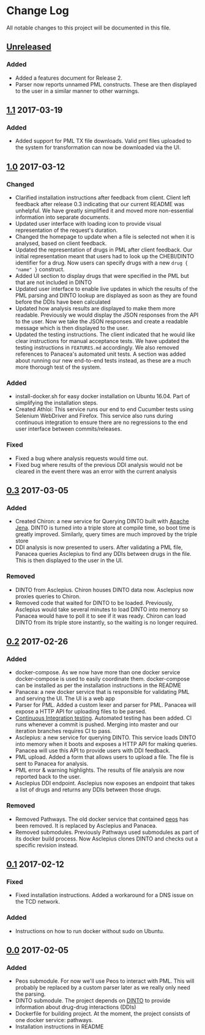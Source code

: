# Change Log

All notable changes to this project will be documented in this file.
## [Unreleased]

### Added
- Added a features document for Release 2.
- Parser now reports unnamed PML constructs. These are then displayed to the user in a
  similar manner to other warnings.

## [1.1] 2017-03-19

### Added
- Added support for PML TX file downloads. Valid pml files uploaded to the
  system for transformation can now be downloaded via the UI.

## [1.0] 2017-03-12

### Changed
- Clarified installation instructions after feedback from client. Client left
  feedback after release 0.3 indicating that our current README was unhelpful.
  We have greatly simplified it and moved more non-essential information into
  separate documents.
- Updated user interface with loading icon to provide visual representation of
  the request's duration.
- Changed the homepage to update when a file is selected not when it is
  analysed, based on client feedback.
- Updated the representation of drugs in PML after client feedback. Our initial
  representation meant that users had to look up the CHEBI/DINTO identifier for
  a drug. Now users can specify drugs with a new `drug { "name" }` construct.
- Added UI section to display drugs that were specified in the PML but that are
  not included in DINTO
- Updated user interface to enable live updates in which the results of the
  PML parsing and DINTO lookup are displayed as soon as they are found before
  the DDIs have been calculated
- Updated how analysis results are displayed to make them more readable.
  Previously we would display the JSON responses from the API to the user. Now
  we take the JSON responses and create a readable message which is then
  displayed to the user.
- Updated the testing instructions. The client indicated that he would like
  clear instructions for manual acceptance tests. We have updated the testing
  instructions in `FEATURES.md` accordingly. We also removed references to
  Panacea's automated unit tests. A section was added about running our new
  end-to-end tests instead, as these are a much more thorough test of the
  system.

### Added
- install-docker.sh for easy docker installation on Ubuntu 16.04. Part of
  simplifying the installation steps.
- Created Athloi: This service runs our end to end Cucumber tests using Selenium WebDriver
  and Firefox. This service also runs during continuous integration to ensure
  there are no regressions to the end user interface between commits/releases.

### Fixed
- Fixed a bug where analysis requests would time out.
- Fixed bug where results of the previous DDI analysis would not be cleared
  in the event there was an error with the current analysis

## [0.3] 2017-03-05

### Added
- Created Chiron: a new service for Querying DINTO built
  with [Apache Jena](https://jena.apache.org/). DINTO is turned into a triple
  store at compile time, so boot time is greatly improved. Similarly, query
  times are much improved by the triple store
- DDI analysis is now presented to users. After validating a PML file, Panacea
  queries Asclepius to find any DDIs between drugs in the file. This is then
  displayed to the user in the UI.

### Removed
- DINTO from Asclepius. Chiron houses DINTO data now. Asclepius now proxies
  queries to Chiron.
- Removed code that waited for DINTO to be loaded. Previously, Asclepius would
  take several minutes to load DINTO into memory so Panacea would have to poll
  it to see if it was ready. Chiron can load DINTO from its triple store
  instantly, so the waiting is no longer required.

## [0.2] 2017-02-26

### Added
- docker-compose. As we now have more than one docker service docker-compose is
  used to easily coordinate them. docker-compose can be installed as per the
  installation instructions in the README
- Panacea: a new docker service that is responsible for validating PML and
  serving the UI. The UI is a web app
- Parser for PML. Added a custom lexer and parser for PML. Panacea will expose a
  HTTP API for uploading files to be parsed.
- [Continuous Integration testing](https://circleci.com/gh/tom-and-the-toothfairies/pathways).
  Automated testing has been added. CI runs whenever a commit is pushed. Merging
  into master and our iteration branches requires CI to pass.
- Asclepius: a new service for querying DINTO. This service loads DINTO into
  memory when it boots and exposes a HTTP API for making queries. Panacea will
  use this API to provide users with DDI feedback.
- PML upload. Added a form that allows users to upload a file. The file is sent to Panacea for analysis.
- PML error & warning highlights. The results of file analysis are now reported back to the user.
- Asclepius DDI endpoint. Asclepius now exposes an endpoint that takes a list of
  drugs and returns any DDIs between those drugs.

### Removed
- Removed Pathways. The old docker service that
  contained [peos](https://github.com/jnoll/peos) has been removed. It is
  replaced by Asclepius and Panacea.
- Removed submodules. Previously Pathways used submodules as part of its docker
  build process. Now Asclepius clones DINTO and checks out a specific revision
  instead.


## [0.1] 2017-02-12

### Fixed
- Fixed installation instructions. Added a workaround for a DNS issue on the TCD network.

### Added
- Instructions on how to run docker without sudo on Ubuntu.

## [0.0] 2017-02-05

### Added
- Peos submodule. For now we'll use Peos to interact with PML. This will
  probably be replaced by a custom parser later as we really only need the
  parsing.
- DINTO submodule. The project depends
  on [DINTO](https://github.com/labda/DINTO) to provide information about
  drug-drug interactions (DDIs)
- Dockerfile for building project. At the moment, the project consists of one
  docker service: pathways.
- Installation instructions in README

[Unreleased]: https://github.com/tom-and-the-toothfairies/pathways/compare/1.1...iteration-6
[1.1]: https://github.com/tom-and-the-toothfairies/pathways/compare/1.0...1.1
[1.0]: https://github.com/tom-and-the-toothfairies/pathways/compare/0.3...1.0
[0.3]: https://github.com/tom-and-the-toothfairies/pathways/compare/0.2...0.3
[0.2]: https://github.com/tom-and-the-toothfairies/pathways/compare/0.1...0.2
[0.1]: https://github.com/tom-and-the-toothfairies/pathways/compare/0.0...0.1
[0.0]: https://github.com/tom-and-the-toothfairies/pathways/compare/faf0500c792aebbee26541ea2c25ad6ae274b2d5...0.0
